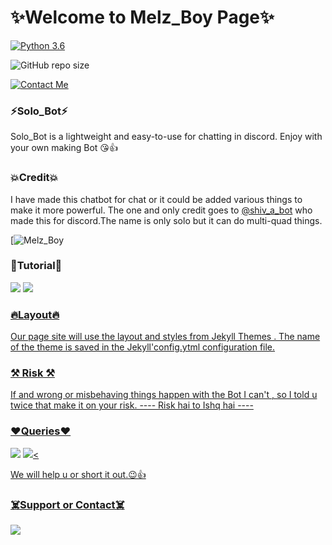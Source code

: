 # ✨Welcome to Melz_Boy Page✨

[![Python 3.6](https://img.shields.io/badge/Python-3.6%20or%20newer-blue.svg)](https://www.python.org/downloads/release/python-360/)

![GitHub repo size](https://img.shields.io/github/repo-size/shivratna-dotcom/Solo_Bot)

[![Contact Me](https://img.shields.io/badge/Instagram-Contact%20Me-informational)](https://www.instagram.com/invites/contact/?i=13ydjk6fjr71f&utm_content=i7afg0u)


### ⚡Solo_Bot⚡

Solo_Bot is a lightweight and easy-to-use for chatting
in discord. Enjoy with your own making Bot 😘👍

### 💥Credit💥

I have made this chatbot for chat or it could be added various things 
to make it more powerful. The one and only credit
goes to [@shiv_a_bot](https://t.me/shiv_a_bot) who made this for discord.The
name is only solo but it can do multi-quad things.

[![Melz_Boy](https://telegra.ph/file/3c81adc3424bfd4e6b48e.jpg)



### 🌟Tutorial🌟

<a href="https://youtu.be/46AMx7N8I_Q"><img src="https://img.shields.io/badge/logo=Youtube"></a>
<a href="https://youtu.be/46AMx7N8I_Q"><img src="https://img.shields.io/youtube/views/M2FQJq_sHp4?style=social">



### 🔥Layout🔥

Our page site will use the layout and styles from
Jekyll Themes . The name of the theme is saved in the
Jekyll'config.ytml configuration file.


### ⚒️ Risk ⚒️

If and wrong or misbehaving things happen with the 
Bot I can't , so I told u twice that make it on your
risk.
         ---- Risk hai to Ishq hai ----


### ❤️Queries❤️

<a href="https://discord.gg/Snf3r4T6"><img src="https://img.shields.io/badge/Join-Support%20Channel-red.svg?style=for-the-badge&logo=Discord"></a>
<a href="https://discord.gg/Snf3r4T6"><img src="https://img.shields.io/badge/Join-Support%20Server-blue.svg?style=for-the-badge&logo=Discord"><

 We will help u or short it out.😉👍



### ☠️Support or Contact☠️

<a href="https://telegram.org/dlx"><img src="https://img.shields.io/badge/Join-Personal%20DM-red.svg?style=for-the-badge&logo=Telegram"></a>




